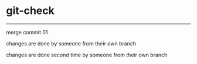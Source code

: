 # git-check
---
merge commit 01

changes are done by someone from their own branch

changes are done second time by someone from their own branch
